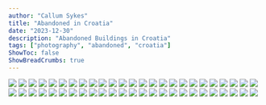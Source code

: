 ```yaml
---
author: "Callum Sykes"
title: "Abandoned in Croatia"
date: "2023-12-30"
description: "Abandoned Buildings in Croatia"
tags: ["photography", "abandoned", "croatia"]
ShowToc: false
ShowBreadCrumbs: true
---
```


![](/croatia-abandoned/20231230_123847.jpg)
![](/croatia-abandoned/20231230_123713.jpg)
![](/croatia-abandoned/20231230_123750.jpg)
![](/croatia-abandoned/20231230_123755.jpg)
![](/croatia-abandoned/20231230_124036.jpg)
![](/croatia-abandoned/20231230_124316.jpg)
![](/croatia-abandoned/20231230_124400.jpg)
![](/croatia-abandoned/20231230_124420.jpg)
![](/croatia-abandoned/20231230_124556.jpg)
![](/croatia-abandoned/20231230_124608.jpg)
![](/croatia-abandoned/20231230_125040.jpg)
![](/croatia-abandoned/20231230_125122.jpg)
![](/croatia-abandoned/20231230_125146.jpg)
![](/croatia-abandoned/20231230_125231.jpg)
![](/croatia-abandoned/20231230_125309.jpg)
![](/croatia-abandoned/20231230_125329.jpg)
![](/croatia-abandoned/20231230_125400.jpg)
![](/croatia-abandoned/20231230_125407.jpg)
![](/croatia-abandoned/20231230_125417.jpg)
![](/croatia-abandoned/20231230_125600.jpg)
![](/croatia-abandoned/20231230_125608.jpg)
![](/croatia-abandoned/20231230_125613.jpg)
![](/croatia-abandoned/20231230_130003.jpg)
![](/croatia-abandoned/20231230_130305.jpg)
![](/croatia-abandoned/20231230_131302.jpg)
![](/croatia-abandoned/20231230_132538.jpg)
![](/croatia-abandoned/20231230_132602.jpg)
![](/croatia-abandoned/20231230_132625.jpg)
![](/croatia-abandoned/20231230_132645.jpg)
![](/croatia-abandoned/20231230_132701.jpg)
![](/croatia-abandoned/20231230_132910.jpg)
![](/croatia-abandoned/20231230_132949.jpg)
![](/croatia-abandoned/20231230_133006.jpg)
![](/croatia-abandoned/20231230_133109.jpg)
![](/croatia-abandoned/20231230_133201.jpg)
![](/croatia-abandoned/20231230_133238.jpg)
![](/croatia-abandoned/20231230_133640.jpg)
![](/croatia-abandoned/20231230_133756.jpg)
![](/croatia-abandoned/20231230_134058.jpg)
![](/croatia-abandoned/20231230_135501.jpg)
![](/croatia-abandoned/20231230_135555.jpg)
![](/croatia-abandoned/20231230_135643.jpg)
![](/croatia-abandoned/20231230_135650.jpg)
![](/croatia-abandoned/20231230_135658.jpg)
![](/croatia-abandoned/20231230_135728.jpg)
![](/croatia-abandoned/20231230_135856.jpg)
![](/croatia-abandoned/20231230_135919.jpg)
![](/croatia-abandoned/20231230_140523.jpg)
![](/croatia-abandoned/20231230_140615.jpg)
![](/croatia-abandoned/20231230_143140.jpg)